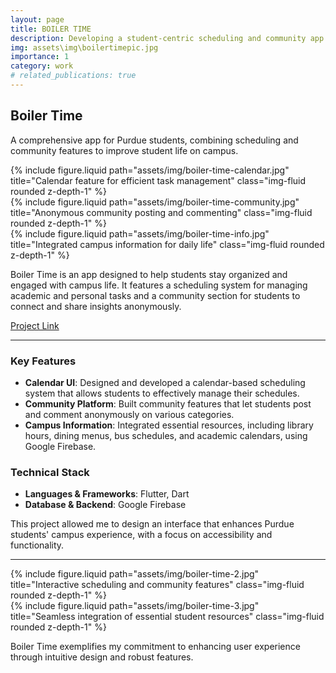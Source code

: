 ```yaml
---
layout: page
title: BOILER TIME
description: Developing a student-centric scheduling and community app
img: assets\img\boilertimepic.jpg
importance: 1
category: work
# related_publications: true
---
```


## Boiler Time

A comprehensive app for Purdue students, combining scheduling and community features to improve student life on campus.

<div class="row">
  <div class="col-sm-4 mt-3 mt-md-0">
    {% include figure.liquid path="assets/img/boiler-time-calendar.jpg" title="Calendar feature for efficient task management" class="img-fluid rounded z-depth-1" %}
  </div>
  <div class="col-sm-4 mt-3 mt-md-0">
    {% include figure.liquid path="assets/img/boiler-time-community.jpg" title="Anonymous community posting and commenting" class="img-fluid rounded z-depth-1" %}
  </div>
  <div class="col-sm-4 mt-3 mt-md-0">
    {% include figure.liquid path="assets/img/boiler-time-info.jpg" title="Integrated campus information for daily life" class="img-fluid rounded z-depth-1" %}
  </div>
</div>

Boiler Time is an app designed to help students stay organized and engaged with campus life. It features a scheduling system for managing academic and personal tasks and a community section for students to connect and share insights anonymously.

[Project Link](https://github.com/Jaejae1107/Boiler-time)

---

### Key Features

- **Calendar UI**: Designed and developed a calendar-based scheduling system that allows students to effectively manage their schedules.
- **Community Platform**: Built community features that let students post and comment anonymously on various categories.
- **Campus Information**: Integrated essential resources, including library hours, dining menus, bus schedules, and academic calendars, using Google Firebase.

### Technical Stack

- **Languages & Frameworks**: Flutter, Dart
- **Database & Backend**: Google Firebase

This project allowed me to design an interface that enhances Purdue students' campus experience, with a focus on accessibility and functionality.

---

<div class="row justify-content-sm-center">
  <div class="col-sm-8 mt-3 mt-md-0">
    {% include figure.liquid path="assets/img/boiler-time-2.jpg" title="Interactive scheduling and community features" class="img-fluid rounded z-depth-1" %}
  </div>
  <div class="col-sm-4 mt-3 mt-md-0">
    {% include figure.liquid path="assets/img/boiler-time-3.jpg" title="Seamless integration of essential student resources" class="img-fluid rounded z-depth-1" %}
  </div>
</div>

Boiler Time exemplifies my commitment to enhancing user experience through intuitive design and robust features.
